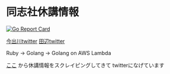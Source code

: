 # 同志社休講情報

[![Go Report Card](https://goreportcard.com/badge/github.com/g-hyoga/kyuko)](https://goreportcard.com/report/github.com/g-hyoga/kyuko)

[今出川twitter](https://twitter.com/kyuko_imadegawa)
[田辺twitter](https://twitter.com/kyuko_tanabe)


Ruby -> Golang -> Golang on AWS Lambda

[ここ](http://duet.doshisha.ac.jp/kyuko/i/)
から休講情報をスクレイピングしてきて
twitterになげています





